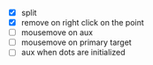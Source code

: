 - [x] split 
- [x] remove on right click on the point
- [ ] mousemove on aux
- [ ] mousemove on primary target  
- [ ] aux when dots are initialized